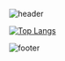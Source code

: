 <!--
**woojung007/woojung007** is a ✨ _special_ ✨ repository because its `README.md` (this file) appears on your GitHub profile.

Here are some ideas to get you started:

- 🔭 I’m currently working on ...
- 🌱 I’m currently learning ...
- 👯 I’m looking to collaborate on ...
- 🤔 I’m looking for help with ...
- 💬 Ask me about ...
- 📫 How to reach me: ...
- 😄 Pronouns: ...
- ⚡ Fun fact: ...
-->

<!-- 헤더 -->
![header](https://capsule-render.vercel.app/api?type=venom&color=timeGradient&height=160&text=Hi,I_am_yiwoojung!&fontSize=34&desc=frontend_developer&descAlignY=65&descSize=18&fontColor=000000&animation=blink)


<!-- 내용 -->
[![Top Langs](https://github-readme-stats.vercel.app/api/top-langs/?username=woojung007&layout=pie)](https://github.com/anuraghazra/github-readme-stats)


<!-- 푸터 -->
![footer](https://capsule-render.vercel.app/api?section=footer&type=waving&height=120&color=timeGradient)
